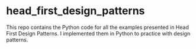 # head_first_design_patterns

This repo contains the Python code for all the examples presented in Head First Design Patterns.
I implemented them in Python to practice with design patterns.